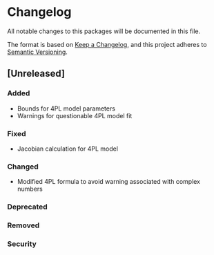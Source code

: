 # Changelog
All notable changes to this packages will be documented in this file.

The format is based on [Keep a Changelog](https://keepachangelog.com/en/1.0.0/),
and this project adheres to [Semantic Versioning](https://semver.org/spec/v2.0.0.html).

## [Unreleased]
### Added
- Bounds for 4PL model parameters
- Warnings for questionable 4PL model fit
### Fixed
- Jacobian calculation for 4PL model
### Changed
- Modified 4PL formula to avoid warning associated with complex numbers
### Deprecated
### Removed
### Security
